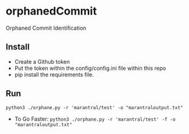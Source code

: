 # orphanedCommit
Orphaned Commit Identification 

## Install
- Create a Github token
- Put the token within the config/config.ini file within this repo
- pip install the requirements file. 

## Run 
```python3 ./orphane.py -r 'marantral/test' -o "marantraloutput.txt"```
- To Go Faster:
```python3 ./orphane.py -r 'marantral/test' -f -o "marantraloutput.txt"```

